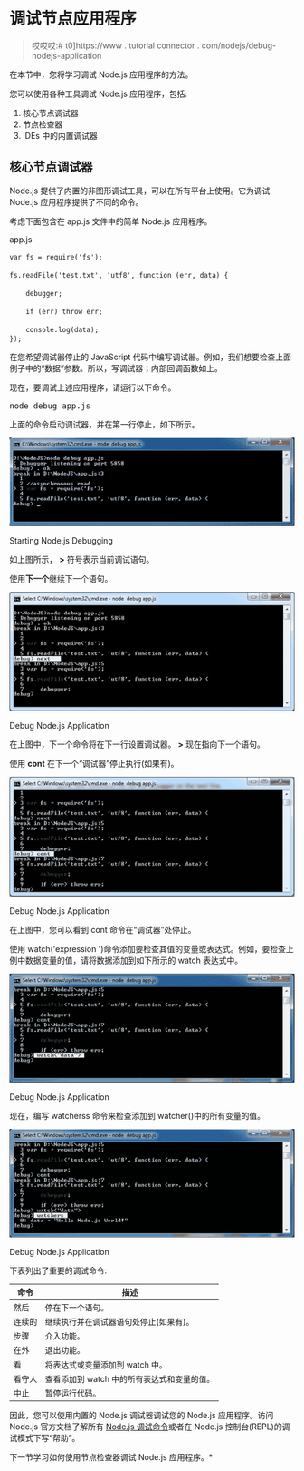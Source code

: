 # 调试节点应用程序

> 哎哎哎:# t0]https://www . tutorial connector . com/nodejs/debug-nodejs-application

在本节中，您将学习调试 Node.js 应用程序的方法。

您可以使用各种工具调试 Node.js 应用程序，包括:

1.  核心节点调试器
2.  节点检查器
3.  IDEs 中的内置调试器

## 核心节点调试器

Node.js 提供了内置的非图形调试工具，可以在所有平台上使用。它为调试 Node.js 应用程序提供了不同的命令。

考虑下面包含在 app.js 文件中的简单 Node.js 应用程序。

app.js 

```
var fs = require('fs');

fs.readFile('test.txt', 'utf8', function (err, data) {

    debugger;

    if (err) throw err;

    console.log(data);
}); 
```

在您希望调试器停止的 JavaScript 代码中编写调试器。例如，我们想要检查上面例子中的“数据”参数。所以，写调试器；内部回调函数如上。

现在，要调试上述应用程序，请运行以下命令。

<samp>node debug app.js</samp>

上面的命令启动调试器，并在第一行停止，如下所示。

[![](img/613cc9071b6320b1d7b8d6ebc0257e03.png)](../../Content/images/nodejs/nodejs-debug1.png)

Starting Node.js Debugging



如上图所示， **>** 符号表示当前调试语句。

使用**下一个**继续下一个语句。

[![](img/9dfba925037d74d277819d71956b4828.png)](../../Content/images/nodejs/nodejs-debug2.png)

Debug Node.js Application



在上图中，下一个命令将在下一行设置调试器。 **>** 现在指向下一个语句。

使用 **cont** 在下一个“调试器”停止执行(如果有)。

[![](img/c432cad3a392960fbe1bac3adb151fb1.png)](../../Content/images/nodejs/nodejs-debug3.png)

Debug Node.js Application



在上图中，您可以看到 cont 命令在“调试器”处停止。

使用 watch('expression ')命令添加要检查其值的变量或表达式。例如，要检查上例中数据变量的值，请将数据添加到如下所示的 watch 表达式中。

[![](img/766b9b3edf34f09596a2da5d36f6ed5a.png)](../../Content/images/nodejs/nodejs-debug4.png)

Debug Node.js Application



现在，编写 watcherss 命令来检查添加到 watcher()中的所有变量的值。

[![](img/afb91aefb29a7afa2a5f68caf43e6476.png)](../../Content/images/nodejs/nodejs-debug5.png)

Debug Node.js Application



下表列出了重要的调试命令:

| 命令 | 描述 |
| --- | --- |
| 然后 | 停在下一个语句。 |
| 连续的 | 继续执行并在调试器语句处停止(如果有)。 |
| 步骤 | 介入功能。 |
| 在外 | 退出功能。 |
| 看 | 将表达式或变量添加到 watch 中。 |
| 看守人 | 查看添加到 watch 中的所有表达式和变量的值。 |
| 中止 | 暂停运行代码。 |

因此，您可以使用内置的 Node.js 调试器调试您的 Node.js 应用程序。访问 Node.js 官方文档了解所有 [Node.js 调试命令](https://nodejs.org/api/debugger.html)或者在 Node.js 控制台(REPL)的调试模式下写“帮助”。

下一节学习如何使用节点检查器调试 Node.js 应用程序。*